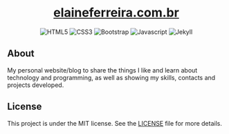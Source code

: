 <div align="center">
  <h1>
  <a href="https://elaineferreira.com.br" target="_blank">elaineferreira.com.br</a>
  </h1>
  <img alt="HTML5" src="https://img.shields.io/badge/HTML5-E34F26?style=flat&logo=html5&logoColor=white">
  <img alt="CSS3" src="https://img.shields.io/badge/CSS3-1572B6?style=flat&logo=css3&logoColor=white">
  <img alt="Bootstrap" src="https://img.shields.io/badge/Bootstrap-7c10f7?style=flat&logo=bootstrap&logoColor=white">
  <img alt="Javascript" src="https://img.shields.io/badge/JavaScript-F7DF1E?style=flat&logo=javascript&logoColor=black">
  <img alt="Jekyll" src="https://img.shields.io/badge/Jekyll-red?style=flat&logo=jekyll">
</div>

## About

My personal website/blog to share the things I like and learn about technology and programming, as well as showing my skills, contacts and projects developed.

## License

This project is under the MIT license. See the [LICENSE](/LICENSE) file for more details.
